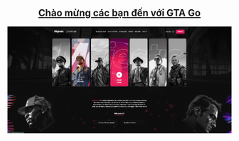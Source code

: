 ## <div align="center"><a href="#">Chào mừng các bạn đến với GTA Go</a></div>

<img src="./public/view.jpg" alt="readme_view" align="center">
